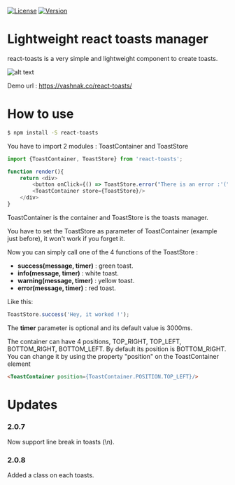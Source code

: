 [![License](https://img.shields.io/npm/l/react-toasts.svg)](https://www.npmjs.com/package/react-toasts)
[![Version](https://img.shields.io/npm/v/react-toasts.svg)](https://opensource.org/licenses/MIT)

Lightweight react toasts manager
==========

react-toasts is a very simple and lightweight component to create toasts.

![alt text](https://github.com/Vashnak/react-toasts/blob/master/demo.gif?raw=true)

Demo url : https://vashnak.co/react-toasts/

# How to use

``` sh
$ npm install -S react-toasts
```

You have to import 2 modules : ToastContainer and ToastStore


``` js
import {ToastContainer, ToastStore} from 'react-toasts';

function render(){
    return <div>
        <button onClick={() => ToastStore.error("There is an error :'(")}>Click me !</button>
        <ToastContainer store={ToastStore}/>
    </div>
}
```

ToastContainer is the container and ToastStore is the toasts manager.

You have to set the ToastStore as parameter of ToastContainer (example just before), it won't work if you forget it.

Now you can simply call one of the 4 functions of the ToastStore :
- **success(message, timer)** : green toast.
- **info(message, timer)** : white toast.
- **warning(message, timer)** : yellow toast.
- **error(message, timer)** : red toast.

Like this: 
``` js
ToastStore.success('Hey, it worked !');
```

The **timer** parameter is optional and its default value is 3000ms.

The container can have 4 positions, TOP_RIGHT, TOP_LEFT, BOTTOM_RIGHT, BOTTOM_LEFT. By default
its position is BOTTOM_RIGHT. You can change it by using the property "position" on the ToastContainer element

``` html
<ToastContainer position={ToastContainer.POSITION.TOP_LEFT}/>
```

# Updates
### 2.0.7
Now support line break in toasts (\n).
### 2.0.8
Added a class on each toasts.
